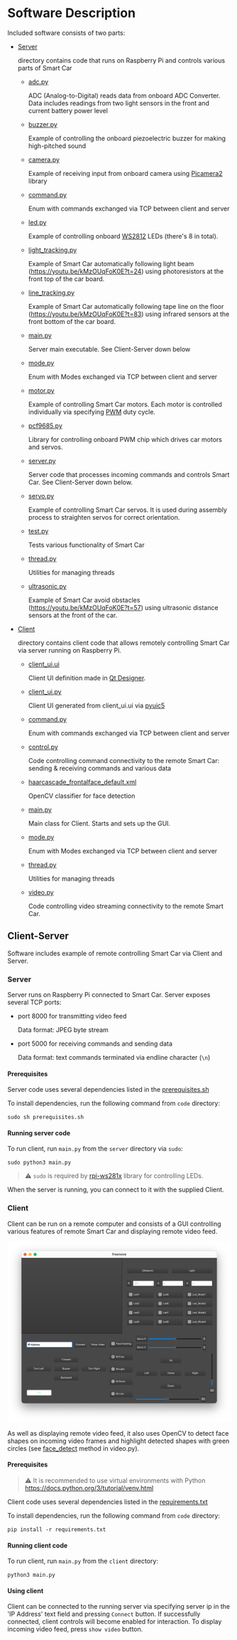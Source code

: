 # Software Description

Included software consists of two parts:

- [Server](../code/server)

  directory contains code that runs on Raspberry Pi and controls various parts of Smart Car
    - [adc.py](../code/server/adc.py)

      ADC (Analog-to-Digital) reads data from onboard ADC Converter. Data includes readings from two light sensors in the front and current battery power level
    - [buzzer.py](../code/server/buzzer.py)

      Example of controlling the onboard piezoelectric buzzer for making high-pitched sound
    - [camera.py](../code/server/camera.py)

      Example of receiving input from onboard camera using [Picamera2](https://github.com/raspberrypi/picamera2) library
    - [command.py](../code/server/command.py)

      Enum with commands exchanged via TCP between client and server
    - [led.py](../code/server/led.py)

      Example of controlling onboard [WS2812](https://cdn-shop.adafruit.com/datasheets/WS2812B.pdf) LEDs (there's 8 in total).
    - [light_tracking.py](../code/server/light_tracking.py)

      Example of Smart Car automatically following light beam (https://youtu.be/kMzOUqFoK0E?t=24) using photoresistors at the front top of the car board.
    - [line_tracking.py](../code/server/line_tracking.py)

      Example of Smart Car automatically following tape line on the floor (https://youtu.be/kMzOUqFoK0E?t=83) using infrared sensors at the front bottom of the car board.
    - [main.py](../code/server/main.py)

      Server main executable. See Client-Server down below
    - [mode.py](../code/server/mode.py)

      Enum with Modes exchanged via TCP between client and server
    - [motor.py](../code/server/motor.py)

      Example of controlling Smart Car motors. Each motor is controlled individually via specifying [PWM](https://en.wikipedia.org/wiki/Pulse-width_modulation) duty cycle.
    - [pcf9685.py](../code/server/pca9685.py)

      Library for controlling onboard PWM chip which drives car motors and servos.
    - [server.py](../code/server/server.py)

      Server code that processes incoming commands and controls Smart Car. See Client-Server down below.
    - [servo.py](../code/server/servo.py)

      Example of controlling Smart Car servos. It is used during assembly process to straighten servos for correct orientation.
    - [test.py](../code/server/test.py)

      Tests various functionality of Smart Car
    - [thread.py](../code/server/thread.py)

      Utilities for managing threads
    - [ultrasonic.py](../code/server/ultrasonic.py)

      Example of Smart Car avoid obstacles (https://youtu.be/kMzOUqFoK0E?t=57) using ultrasonic distance sensors at the front of the car.

- [Client](../code/client)

  directory contains client code that allows remotely controlling Smart Car via server running on Raspberry Pi.
    - [client_ui.ui](../code/client/client_ui.ui)

      Client UI definition made in [Qt Designer](https://doc.qt.io/qt-6/qtdesigner-manual.html).
    - [client_ui.py](../code/client/client_ui.py)

      Client UI generated from client_ui.ui via [pyuic5](https://pypi.org/project/pyuic5-tool/)
    - [command.py](../code/client/command.py)

      Enum with commands exchanged via TCP between client and server
    - [control.py](../code/client/control.py)

      Code controlling command connectivity to the remote Smart Car: sending & receiving commands and various data
    - [haarcascade_frontalface_default.xml](../code/client/haarcascade_frontalface_default.xml)

      OpenCV classifier for face detection
    - [main.py](../code/client/main.py)

      Main class for Client. Starts and sets up the GUI.
    - [mode.py](../code/client/mode.py)

      Enum with Modes exchanged via TCP between client and server
    - [thread.py](../code/client/thread.py)

      Utilities for managing threads
    - [video.py](../code/client/video.py)

      Code controlling video streaming connectivity to the remote Smart Car.

## Client-Server

Software includes example of remote controlling Smart Car via Client and Server.

### Server

Server runs on Raspberry Pi connected to Smart Car.
Server exposes several TCP ports:

- port 8000 for transmitting video feed

  Data format: JPEG byte stream
- port 5000 for receiving commands and sending data

  Data format: text commands terminated via endline character (`\n`)

#### Prerequisites

Server code uses several dependencies listed in the [prerequisites.sh](../code/prerequisites.sh)

To install dependencies, run the following command from `code` directory:

```shell
sudo sh prerequisites.sh
```

#### Running server code

To run client, run `main.py` from the `server` directory via `sudo`:

```shell
sudo python3 main.py
```

> ⚠️ `sudo` is required by [rpi-ws281x](https://github.com/rpi-ws281x/rpi-ws281x-python) library for controlling LEDs.

When the server is running, you can connect to it with the supplied Client.

### Client

Client can be run on a remote computer and consists of a GUI controlling various features of remote Smart Car and displaying remote video feed.

![](./images/client.png)

As well as displaying remote video feed, it also uses OpenCV to detect face shapes on incoming video frames and highlight detected shapes with green circles (see [face_detect](../code/client/video.py) method in video.py).

#### Prerequisites

> ⚠️ It is recommended to use virtual environments with Python https://docs.python.org/3/tutorial/venv.html

Client code uses several dependencies listed in the [requirements.txt](../code/requirements.txt)

To install dependencies, run the following command from `code` directory:

```shell
pip install -r requirements.txt
```

#### Running client code

To run client, run `main.py` from the `client` directory:

```shell
python3 main.py
```

#### Using client

Client can be connected to the running server via specifying server ip in the 'IP Address' text field and pressing `Connect` button.
If successfully connected, client controls will become enabled for interaction.
To display incoming video feed, press `show video` button.
